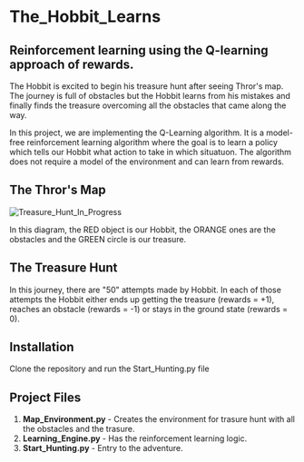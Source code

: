 # The_Hobbit_Learns
## Reinforcement learning using the Q-learning approach of rewards.


The Hobbit is excited to begin his treasure hunt after seeing Thror's map. The journey is full of obstacles but the Hobbit learns from his mistakes and finally finds the treasure overcoming all the obstacles that came along the way.

In this project, we are implementing the Q-Learning algorithm. It is a model-free reinforcement learning algorithm where the goal is to learn a policy which tells our Hobbit what action to take in which situatuon. The algorithm does not require a model of the environment and can learn from rewards.


## The Thror's Map

![Treasure_Hunt_In_Progress](https://user-images.githubusercontent.com/35944630/57576577-53813000-7428-11e9-9973-9e3a1da330ed.png)


In this diagram, the RED object is our Hobbit, the ORANGE ones are the obstacles and the GREEN circle is our treasure.

## The Treasure Hunt

In this journey, there are "50" attempts made by Hobbit. In each of those attempts the Hobbit either ends up getting the treasure (rewards = +1), reaches an obstacle (rewards = -1) or stays in the ground state (rewards = 0).

## Installation

Clone the repository and run the Start_Hunting.py file

## Project Files

1. **Map_Environment.py** - Creates the environment for trasure hunt with all the obstacles and the trasure.
2. **Learning_Engine.py** - Has the reinforcement learning logic.
3. **Start_Hunting.py** - Entry to the adventure.
